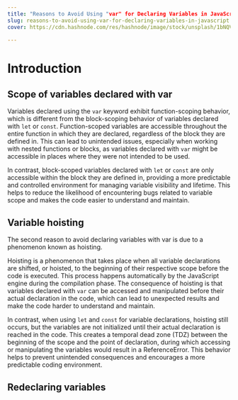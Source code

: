 ```yaml
---
title: "Reasons to Avoid Using "var" for Declaring Variables in JavaScript"
slug: reasons-to-avoid-using-var-for-declaring-variables-in-javascript
cover: https://cdn.hashnode.com/res/hashnode/image/stock/unsplash/1bNQVGzuy0U/upload/3fca3613486a39e55c7195ae735ac668.jpeg

---
```


# Introduction

## Scope of variables declared with var

Variables declared using the `var` keyword exhibit function-scoping behavior, which is different from the block-scoping behavior of variables declared with `let` or `const`. Function-scoped variables are accessible throughout the entire function in which they are declared, regardless of the block they are defined in. This can lead to unintended issues, especially when working with nested functions or blocks, as variables declared with `var` might be accessible in places where they were not intended to be used.

In contrast, block-scoped variables declared with `let` or `const` are only accessible within the block they are defined in, providing a more predictable and controlled environment for managing variable visibility and lifetime. This helps to reduce the likelihood of encountering bugs related to variable scope and makes the code easier to understand and maintain.

## Variable hoisting

The second reason to avoid declaring variables with var is due to a phenomenon known as hoisting.

Hoisting is a phenomenon that takes place when all variable declarations are shifted, or hoisted, to the beginning of their respective scope before the code is executed. This process happens automatically by the JavaScript engine during the compilation phase. The consequence of hoisting is that variables declared with `var` can be accessed and manipulated before their actual declaration in the code, which can lead to unexpected results and make the code harder to understand and maintain.

In contrast, when using `let` and `const` for variable declarations, hoisting still occurs, but the variables are not initialized until their actual declaration is reached in the code. This creates a temporal dead zone (TDZ) between the beginning of the scope and the point of declaration, during which accessing or manipulating the variables would result in a ReferenceError. This behavior helps to prevent unintended consequences and encourages a more predictable coding environment.

## Redeclaring variables